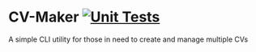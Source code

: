 # CV-Maker [![Unit Tests](https://github.com/Spounka/dynamic-cv/actions/workflows/python-package.yml/badge.svg?branch=main)](https://github.com/Spounka/dynamic-cv/actions/workflows/python-package.yml)

A simple CLI utility for those in need to create and manage multiple CVs
